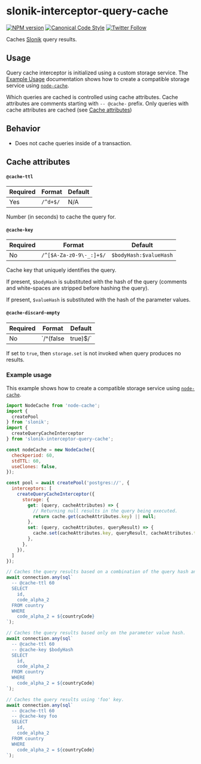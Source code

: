# slonik-interceptor-query-cache

[![NPM version](http://img.shields.io/npm/v/slonik-interceptor-query-cache.svg?style=flat-square)](https://www.npmjs.org/package/slonik-interceptor-query-cache)
[![Canonical Code Style](https://img.shields.io/badge/code%20style-canonical-blue.svg?style=flat-square)](https://github.com/gajus/canonical)
[![Twitter Follow](https://img.shields.io/twitter/follow/kuizinas.svg?style=social&label=Follow)](https://twitter.com/kuizinas)

Caches [Slonik](https://github.com/gajus/slonik) query results.

## Usage

Query cache interceptor is initialized using a custom storage service. The [Example Usage](#example-usage) documentation shows how to create a compatible storage service using [`node-cache`](https://www.npmjs.com/package/node-cache).

Which queries are cached is controlled using cache attributes. Cache attributes are comments starting with `-- @cache-` prefix. Only queries with cache attributes are cached (see [Cache attributes](#cache-attributes))

## Behavior

* Does not cache queries inside of a transaction.

## Cache attributes

#### `@cache-ttl`

|Required|Format|Default|
|---|---|---|
|Yes|`/^d+$/`|N/A|

Number (in seconds) to cache the query for.

#### `@cache-key`

|Required|Format|Default|
|---|---|---|
|No|`/^[$A-Za-z0-9\-_:]+$/`|`$bodyHash:$valueHash`|

Cache key that uniquely identifies the query.

If present, `$bodyHash` is substituted with the hash of the query (comments and white-spaces are stripped before hashing the query).

If present, `$valueHash` is substituted with the hash of the parameter values.

#### `@cache-discard-empty`

|Required|Format|Default|
|---|---|---|
|No|`/^(false|true)$/`|`false`|

If set to `true`, then `storage.set` is not invoked when query produces no results.

### Example usage

This example shows how to create a compatible storage service using [`node-cache`](https://www.npmjs.com/package/node-cache).

```js
import NodeCache from 'node-cache';
import {
  createPool
} from 'slonik';
import {
  createQueryCacheInterceptor
} from 'slonik-interceptor-query-cache';

const nodeCache = new NodeCache({
  checkperiod: 60,
  stdTTL: 60,
  useClones: false,
});

const pool = await createPool('postgres://', {
  interceptors: [
    createQueryCacheInterceptor({
      storage: {
        get: (query, cacheAttributes) => {
          // Returning null results in the query being executed.
          return cache.get(cacheAttributes.key) || null;
        },
        set: (query, cacheAttributes, queryResult) => {
          cache.set(cacheAttributes.key, queryResult, cacheAttributes.ttl);
        },
      },
    }),
  ]
});

// Caches the query results based on a combination of the query hash and the parameter value hash.
await connection.any(sql`
  -- @cache-ttl 60
  SELECT
    id,
    code_alpha_2
  FROM country
  WHERE
    code_alpha_2 = ${countryCode}
`);

// Caches the query results based only on the parameter value hash.
await connection.any(sql`
  -- @cache-ttl 60
  -- @cache-key $bodyHash
  SELECT
    id,
    code_alpha_2
  FROM country
  WHERE
    code_alpha_2 = ${countryCode}
`);

// Caches the query results using 'foo' key.
await connection.any(sql`
  -- @cache-ttl 60
  -- @cache-key foo
  SELECT
    id,
    code_alpha_2
  FROM country
  WHERE
    code_alpha_2 = ${countryCode}
`);
```